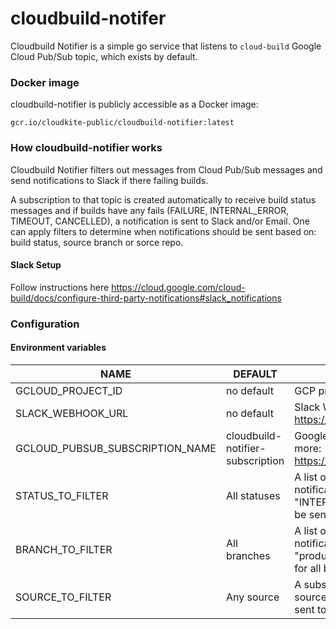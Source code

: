 # cloudbuild-notifer 
Cloudbuild Notifier is a simple go service that listens to `cloud-build` Google Cloud Pub/Sub topic, which exists by default.

### Docker image
cloudbuild-notifier is publicly accessible as a Docker image:

```
gcr.io/cloudkite-public/cloudbuild-notifier:latest
```

### How cloudbuild-notifier works
Cloudbuild Notifier filters out messages from Cloud Pub/Sub messages and send notifications to Slack if there failing builds.

A subscription to that topic is created automatically to receive build status messages and if builds have any fails (FAILURE, INTERNAL_ERROR, TIMEOUT, CANCELLED), a notification is sent to Slack and/or Email.
One can apply filters to determine when notifications should be sent based on: build status, source branch or sorce repo. 

#### Slack Setup

Follow instructions here https://cloud.google.com/cloud-build/docs/configure-third-party-notifications#slack_notifications

### Configuration

#### Environment variables

| NAME                                  | DEFAULT                                | DESCRIPTION                                                                                          |
| ------------------------------------- | -------------------------------------- | ---------------------------------------------------------------------------------------------------- |
| GCLOUD_PROJECT_ID                     | no default                             | GCP project id                                                                                       |
| SLACK_WEBHOOK_URL                     | no default                             | Slack Webhook URL. Read more https://api.slack.com/incoming-webhooks                                 |
| GCLOUD_PUBSUB_SUBSCRIPTION_NAME       | cloudbuild-notifier-subscription       | Google Cloud Pub/Sub topic subscription. Read more: https://cloud.google.com/pubsub/docs/subscriber  |
| STATUS_TO_FILTER                     | All statuses                             | A list of build status that should trigger notifications to be sent to Slack e.g. ["FAILURE", "INTERNAL_ERROR"]. By default, notifications will be sent for all statuses |
| BRANCH_TO_FILTER                     | All branches                             | A list of branches whose builds should trigger notifications to be sent to Slack e.g. ["main", "production"]. By default, notifications will be sent for all branches |
| SOURCE_TO_FILTER                     | Any source                             | A substring that will be used to match which source Repos should trigger notifications to be sent to Slack e.g. "org-name/repo-name" |